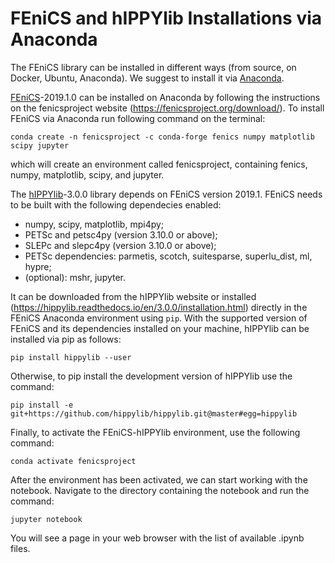 # FEniCS and hIPPYlib Installations via Anaconda


The FEniCS library can be installed in different ways (from source, on Docker, Ubuntu, Anaconda). We suggest to install it via [Anaconda](https://docs.anaconda.com/anaconda/install/index.html). 

[FEniCS](https://fenicsproject.org/download/)-2019.1.0 can be installed on Anaconda by following the instructions on the fenicsproject 
website (https://fenicsproject.org/download/). To install FEniCS via Anaconda run following command on the terminal:

``conda create -n fenicsproject -c conda-forge fenics numpy matplotlib scipy jupyter``

which will create an environment called fenicsproject, containing fenics, numpy, matplotlib, scipy, and jupyter.


The [hIPPYlib](https://hippylib.github.io)-3.0.0 library depends on FEniCS version 2019.1. FEniCS needs to be built with the following dependecies enabled:

* numpy, scipy, matplotlib, mpi4py;
* PETSc and petsc4py (version 3.10.0 or above);
* SLEPc and slepc4py (version 3.10.0 or above);
* PETSc dependencies: parmetis, scotch, suitesparse, superlu_dist, ml, hypre;
* (optional): mshr, jupyter.

It can be downloaded from the hIPPYlib website or installed (https://hippylib.readthedocs.io/en/3.0.0/installation.html) directly in the FEniCS Anaconda 
environment using ``pip``. With the supported version of FEniCS and its dependencies installed on your machine, hIPPYlib can be installed via pip as follows:

``pip install hippylib --user``

Otherwise, to pip install the development version of hIPPYlib use the command:

``pip install -e git+https://github.com/hippylib/hippylib.git@master#egg=hippylib``


Finally, to activate the FEniCS-hIPPYlib environment, use the following command:

``conda activate fenicsproject``

After the environment has been activated, we can start working with the notebook. Navigate to the directory containing the notebook and run the command:

``jupyter notebook``

You will see a page in your web browser with the list of available .ipynb files.
